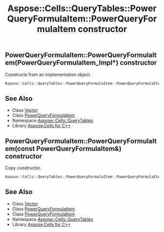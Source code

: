 ﻿---
title: Aspose::Cells::QueryTables::PowerQueryFormulaItem::PowerQueryFormulaItem constructor
linktitle: PowerQueryFormulaItem
second_title: Aspose.Cells for C++ API Reference
description: 'Aspose::Cells::QueryTables::PowerQueryFormulaItem::PowerQueryFormulaItem constructor. Constructs from an implementation object in C++.'
type: docs
weight: 100
url: /cpp/aspose.cells.querytables/powerqueryformulaitem/powerqueryformulaitem/
---
## PowerQueryFormulaItem::PowerQueryFormulaItem(PowerQueryFormulaItem_Impl*) constructor


Constructs from an implementation object.

```cpp
Aspose::Cells::QueryTables::PowerQueryFormulaItem::PowerQueryFormulaItem(PowerQueryFormulaItem_Impl *impl)
```

## See Also

* Class [Vector](../../../aspose.cells/vector/)
* Class [PowerQueryFormulaItem](../)
* Namespace [Aspose::Cells::QueryTables](../../)
* Library [Aspose.Cells for C++](../../../)
## PowerQueryFormulaItem::PowerQueryFormulaItem(const PowerQueryFormulaItem\&) constructor


Copy constructor.

```cpp
Aspose::Cells::QueryTables::PowerQueryFormulaItem::PowerQueryFormulaItem(const PowerQueryFormulaItem &src)
```

## See Also

* Class [Vector](../../../aspose.cells/vector/)
* Class [PowerQueryFormulaItem](../)
* Class [PowerQueryFormulaItem](../)
* Namespace [Aspose::Cells::QueryTables](../../)
* Library [Aspose.Cells for C++](../../../)
